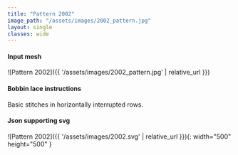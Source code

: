 ```yaml
---
title: "Pattern 2002"
image_path: "/assets/images/2002_pattern.jpg"
layout: single
classes: wide
---
```


#### Input mesh

![Pattern 2002]({{ '/assets/images/2002_pattern.jpg' | relative_url }})

#### Bobbin lace instructions

Basic stitches in horizontally interrupted rows.

#### Json supporting svg

![Pattern 2002]({{ '/assets/images/2002.svg' | relative_url }}){: width="500" height="500" }


